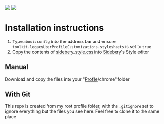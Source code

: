 <img src="./chrome_images/collapsed.png" style="max-width: 100%">
<img src="./chrome_images/expanded.png" style="max-width: 100%">

# Installation instructions

1. Type `about:config` into the address bar and ensure `toolkit.legacyUserProfileCustomizations.stylesheets` is set to `true`
2. Copy the contents of [sidebery_style.css](./sidebery_style.css) into [Sidebery](https://github.com/mbnuqw/sidebery)'s Style editor

## Manual
Download and copy the files into your "[Profile](https://support.mozilla.org/en-US/kb/profiles-where-firefox-stores-user-data)/chrome" folder

## With Git
This repo is created from my root profile folder, with the `.gitignore` set to ignore everything but the files you see here. Feel free to clone it to the same place